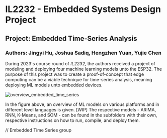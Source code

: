 # IL2232 - Embedded Systems Design Project
## Project: Embedded Time-Series Analysis
### Authors: Jingyi Hu, Joshua Sadiq, Hengzhen Yuan, Yujie Chen

During 2023's course round of _IL2232_, the authors received a project of modeling and deploying four machine learning models unto the ESP32.
The purpose of this project was to create a proof-of-concept that edge computing can be a viable technique for time-series analysis, meaning deploying ML models unto embedded devices.

![overview_embedded_time_series](https://github.com/JoshSadiq/IL2232/assets/60008984/a0f5a2a6-f87d-4bbd-a97a-e1da98f76277)

In the figure above, an overview of ML models on various platforms and in different level languages is given. [WIP]
The respective models - ARIMA, RNN, K-Means, and SOM - can be found in the subfolders with their own, respective instructions on how to run, compile, and deploy them.

// Embedded Time Series group
